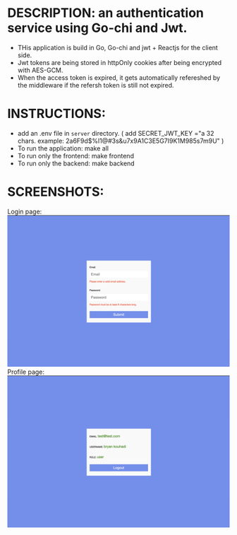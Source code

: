 # DESCRIPTION: an authentication service using Go-chi and Jwt.

- THis application is build in Go, Go-chi and jwt + Reactjs for the client side.
- Jwt tokens are being stored in httpOnly cookies after being encrypted with AES-GCM.
- When the access token is expired, it gets automatically refereshed by the middleware if the refersh token is still not expired.

# INSTRUCTIONS:

- add an .env file in `server` directory. ( add SECRET_JWT_KEY ="a 32 chars. example: 2a6F9d$%l1@#3s&u7x9A1C3E5G7I9K1M985s7m9U" )
- To run the application: make all
- To run only the frontend: make frontend
- To run only the backend: make backend

# SCREENSHOTS:

Login page:
![Login page](./ui.png)
Profile page:
![Profile page](./ui-2.png)
